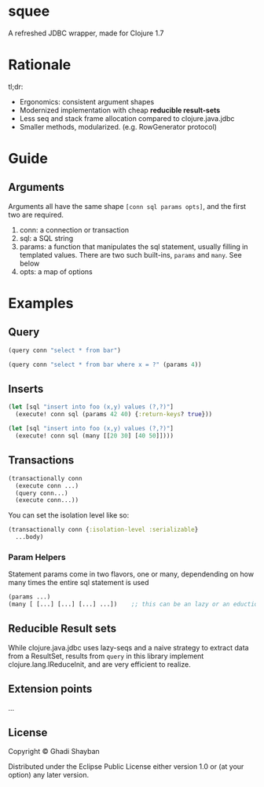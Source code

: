 # squee

A refreshed JDBC wrapper, made for Clojure 1.7

# Rationale

tl;dr:
* Ergonomics: consistent argument shapes
* Modernized implementation with cheap **reducible result-sets**
* Less seq and stack frame allocation compared to clojure.java.jdbc
* Smaller methods, modularized. (e.g. RowGenerator protocol)

# Guide

## Arguments

Arguments all have the same shape `[conn sql params opts]`, and the first two are required.

1. conn:  a connection or transaction
2. sql:   a SQL string
3. params: a function that manipulates the sql statement, usually filling in templated values.
  There are two such built-ins, `params` and `many`. See below
4. opts: a map of options

# Examples

## Query
```clj
(query conn "select * from bar")

(query conn "select * from bar where x = ?" (params 4))
```
## Inserts

```clj
(let [sql "insert into foo (x,y) values (?,?)"]
  (execute! conn sql (params 42 40) {:return-keys? true}))

(let [sql "insert into foo (x,y) values (?,?)"]
  (execute! conn sql (many [[20 30] [40 50]])))
```

## Transactions
```clj
(transactionally conn
  (execute conn ...)
  (query conn...)
  (execute conn...))
```

You can set the isolation level like so:
```clj
(transactionally conn {:isolation-level :serializable}
  ...body)
```

### Param Helpers

Statement params come in two flavors, one or many, dependending on
how many times the entire sql statement is used

```clj
(params ...)
(many [ [...] [...] [...] ...])    ;; this can be an lazy or an eduction too
```

## Reducible Result sets

While clojure.java.jdbc uses lazy-seqs and a naive strategy to extract data from a ResultSet,
results from `query` in this library implement clojure.lang.IReduceInit, and are very efficient
to realize.

## Extension points
...


## License

Copyright © Ghadi Shayban

Distributed under the Eclipse Public License either version 1.0 or (at
your option) any later version.
